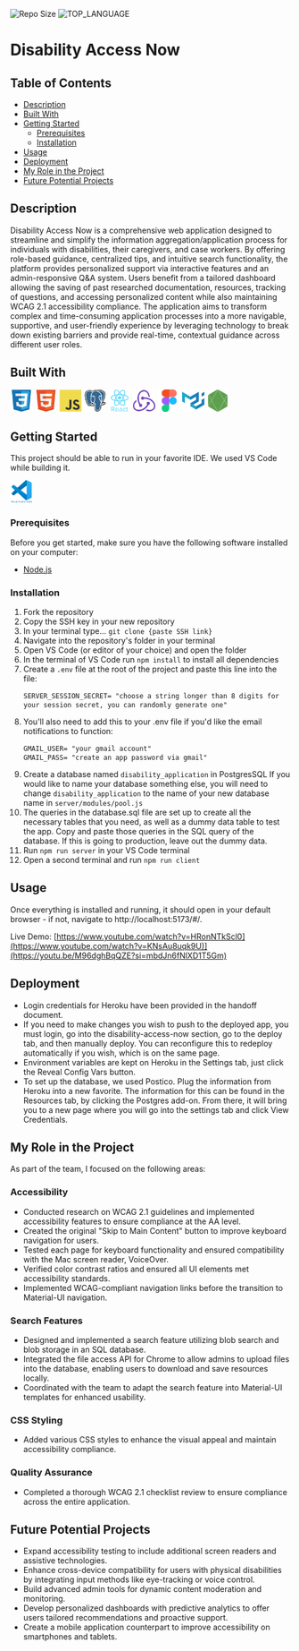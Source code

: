 ![Repo Size](https://img.shields.io/github/languages/code-size/TheAnimalConnection/star-pet.svg?style=for-the-badge) ![TOP_LANGUAGE](https://img.shields.io/github/languages/top/TheAnimalConnection/star-pet.svg?style=for-the-badge)

# Disability Access Now

## Table of Contents

- [Description](#description)
- [Built With](#built-with)
- [Getting Started](#getting-started)
  - [Prerequisites](#prerequisites)
  - [Installation](#installation)
- [Usage](#usage)
- [Deployment](#deployment)
- [My Role in the Project](#my-role-in-the-project)
- [Future Potential Projects](#future-potential-projects)

## Description

Disability Access Now is a comprehensive web application designed to streamline and simplify the information aggregation/application process for individuals with disabilities, their caregivers, and case workers. By offering role-based guidance, centralized tips, and intuitive search functionality, the platform provides personalized support via interactive features and an admin-responsive Q&A system. Users benefit from a tailored dashboard allowing the saving of past researched documentation, resources, tracking of questions, and accessing personalized content while also maintaining WCAG 2.1 accessibility compliance. The application aims to transform complex and time-consuming application processes into a more navigable, supportive, and user-friendly experience by leveraging technology to break down existing barriers and provide real-time, contextual guidance across different user roles.

## Built With

<a href="https://www.w3schools.com/w3css/defaulT.asp"><img src="https://raw.githubusercontent.com/devicons/devicon/master/icons/css3/css3-original.svg" height="40px" width="40px" /></a>
<a href="https://www.w3schools.com/html/"><img src="https://raw.githubusercontent.com/devicons/devicon/master/icons/html5/html5-original.svg" height="40px" width="40px" /></a>
<a href="https://www.w3schools.com/js/default.asp"><img src="https://raw.githubusercontent.com/devicons/devicon/master/icons/javascript/javascript-original.svg" height="40px" width="40px" /></a>
<a href="https://www.postgresql.org/"><img src="https://raw.githubusercontent.com/devicons/devicon/master/icons/postgresql/postgresql-original.svg" height="40px" width="40px" /></a>
<a href="https://reactjs.org/"><img src="https://raw.githubusercontent.com/devicons/devicon/master/icons/react/react-original-wordmark.svg" height="40px" width="40px" /></a>
<a href="https://redux.js.org/"><img src="https://raw.githubusercontent.com/devicons/devicon/master/icons/redux/redux-original.svg" height="40px" width="40px" /></a>
<a href="https://www.figma.com/?fuid="><img src="https://github.com/devicons/devicon/blob/master/icons/figma/figma-original.svg" height="40px" width="40px" /></a>
<a href="https://material-ui.com/"><img src="https://raw.githubusercontent.com/devicons/devicon/master/icons/materialui/materialui-original.svg" height="40px" width="40px" /></a>
<a href="https://nodejs.org/en/"><img src="https://github.com/devicons/devicon/blob/master/icons/nodejs/nodejs-plain.svg" height="40px" width="40px" /></a>

## Getting Started

This project should be able to run in your favorite IDE. We used VS Code while building it.

<a href="https://code.visualstudio.com/"><img src="https://github.com/devicons/devicon/blob/master/icons/vscode/vscode-original-wordmark.svg" height="40px" width="40px" /></a>

### Prerequisites

Before you get started, make sure you have the following software installed on your computer:

- [Node.js](https://nodejs.org/en/)

### Installation

1. Fork the repository
2. Copy the SSH key in your new repository
3. In your terminal type...  `git clone {paste SSH link}`
4. Navigate into the repository's folder in your terminal
5. Open VS Code (or editor of your choice) and open the folder
6. In the terminal of VS Code run `npm install` to install all dependencies
7. Create a `.env` file at the root of the project and paste this line into the file:
    ```
   SERVER_SESSION_SECRET= "choose a string longer than 8 digits for your session secret, you can randomly generate one"
    ```
9. You'll also need to add this to your .env file if you'd like the email notifications to function:
    ```
    GMAIL_USER= "your gmail account"
    GMAIL_PASS= "create an app password via gmail"
    ```
10. Create a database named `disability_application` in PostgresSQL
    If you would like to name your database something else, you will need to change `disability_application` to the name of your new database name in `server/modules/pool.js`
11. The queries in the database.sql file are set up to create all the necessary tables that you need, as well as a dummy data table to test the app. Copy and paste those queries in the SQL query of the database. If this is going to production, leave out the dummy data.
12. Run `npm run server` in your VS Code terminal
13. Open a second terminal and run `npm run client`

## Usage

Once everything is installed and running, it should open in your default browser - if not, navigate to http://localhost:5173/#/.

Live Demo: [https://www.youtube.com/watch?v=HRonNTkScl0](https://www.youtube.com/watch?v=KNsAu8uqk9U)](https://youtu.be/M96dghBqQZE?si=mbdJn6fNlXD1T5Gm)

## Deployment

- Login credentials for Heroku have been provided in the handoff document.
- If you need to make changes you wish to push to the deployed app, you must login, go into the disability-access-now section, go to the deploy tab, and then manually deploy. You can reconfigure this to redeploy automatically if you wish, which is on the same page.
- Environment variables are kept on Heroku in the Settings tab, just click the Reveal Config Vars button.
- To set up the database, we used Postico. Plug the information from Heroku into a new favorite. The information for this can be found in the Resources tab, by clicking the Postgres add-on. From there, it will bring you to a new page where you will go into the settings tab and click View Credentials.

## My Role in the Project

As part of the team, I focused on the following areas:

### Accessibility

- Conducted research on WCAG 2.1 guidelines and implemented accessibility features to ensure compliance at the AA level.
- Created the original "Skip to Main Content" button to improve keyboard navigation for users.
- Tested each page for keyboard functionality and ensured compatibility with the Mac screen reader, VoiceOver.
- Verified color contrast ratios and ensured all UI elements met accessibility standards.
- Implemented WCAG-compliant navigation links before the transition to Material-UI navigation.

### Search Features

- Designed and implemented a search feature utilizing blob search and blob storage in an SQL database.
- Integrated the file access API for Chrome to allow admins to upload files into the database, enabling users to download and save resources locally.
- Coordinated with the team to adapt the search feature into Material-UI templates for enhanced usability.

### CSS Styling

- Added various CSS styles to enhance the visual appeal and maintain accessibility compliance.

### Quality Assurance

- Completed a thorough WCAG 2.1 checklist review to ensure compliance across the entire application.

## Future Potential Projects

- Expand accessibility testing to include additional screen readers and assistive technologies.
- Enhance cross-device compatibility for users with physical disabilities by integrating input methods like eye-tracking or voice control.
- Build advanced admin tools for dynamic content moderation and monitoring.
- Develop personalized dashboards with predictive analytics to offer users tailored recommendations and proactive support.
- Create a mobile application counterpart to improve accessibility on smartphones and tablets.


